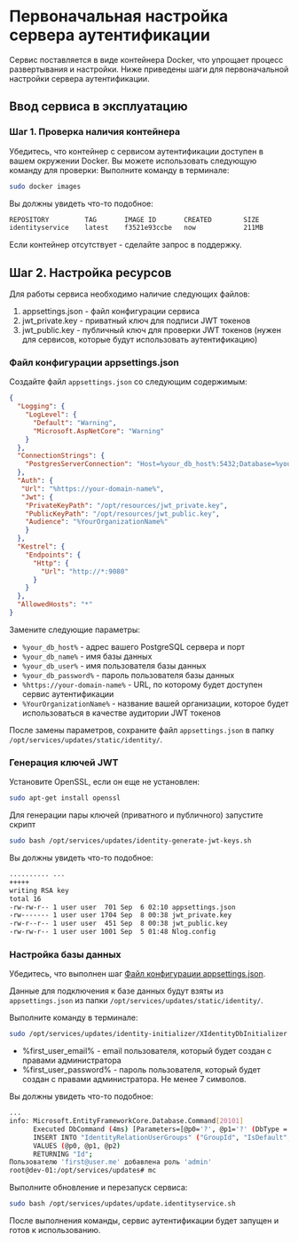 ﻿# Первоначальная настройка сервера аутентификации
Сервис поставляется в виде контейнера Docker, что упрощает процесс развертывания и настройки. Ниже приведены шаги для первоначальной настройки сервера аутентификации.

## Ввод сервиса в эксплуатацию

### Шаг 1. Проверка наличия контейнера
Убедитесь, что контейнер с сервисом аутентификации доступен в вашем окружении Docker. Вы можете использовать следующую команду для проверки:
Выполните команду в терминале:
```bash
sudo docker images
```
Вы должны увидеть что-то подобное:
``` bash
REPOSITORY         TAG       IMAGE ID       CREATED        SIZE
identityservice    latest    f3521e93ccbe   now            211MB
```

Если контейнер отсутствует - сделайте запрос в поддержку.

## Шаг 2. Настройка ресурсов
Для работы сервиса необходимо наличие следующих файлов:

1. appsettings.json - файл конфигурации сервиса
2. jwt_private.key - приватный ключ для подписи JWT токенов
3. jwt_public.key - публичный ключ для проверки JWT токенов (нужен для сервисов, которые будут использовать аутентификацию)


### Файл конфигурации appsettings.json
Создайте файл `appsettings.json` со следующим содержимым:
```json
{
  "Logging": {
    "LogLevel": {
      "Default": "Warning",
      "Microsoft.AspNetCore": "Warning"
    }
  },
  "ConnectionStrings": {
    "PostgresServerConnection": "Host=%your_db_host%:5432;Database=%your_db_name%;Username=%your_db_user%;Password=%your_db_password%;"
  },
  "Auth": {
   "Url": "%https://your-domain-name%",
   "Jwt": {
    "PrivateKeyPath": "/opt/resources/jwt_private.key",
    "PublicKeyPath": "/opt/resources/jwt_public.key",
    "Audience": "%YourOrganizationName%"
    }
  },
  "Kestrel": {
    "Endpoints": {
      "Http": {
        "Url": "http://*:9080"
      }
    }
  },
  "AllowedHosts": "*"
}
```
Замените следующие параметры:

- `%your_db_host%` - адрес вашего PostgreSQL сервера и порт
- `%your_db_name%` - имя базы данных
- `%your_db_user%` - имя пользователя базы данных
- `%your_db_password%` - пароль пользователя базы данных
- `%https://your-domain-name%` - URL, по которому будет доступен сервис аутентификации
- `%YourOrganizationName%` - название вашей организации, которое будет использоваться в качестве аудитории JWT токенов

После замены параметров, сохраните файл `appsettings.json` в папку `/opt/services/updates/static/identity/`.

### Генерация ключей JWT
Установите OpenSSL, если он еще не установлен:
```bash
sudo apt-get install openssl
```
Для генерации пары ключей (приватного и публичного) запустите скрипт 
```bash
sudo bash /opt/services/updates/identity-generate-jwt-keys.sh
```
Вы должны увидеть что-то подобное:
``` bash
.......... ...
+++++
writing RSA key
total 16
-rw-rw-r-- 1 user user  701 Sep  6 02:10 appsettings.json
-rw------- 1 user user 1704 Sep  8 00:38 jwt_private.key
-rw-r--r-- 1 user user  451 Sep  8 00:38 jwt_public.key
-rw-rw-r-- 1 user user 1001 Sep  5 01:48 Nlog.config
```
 
### Настройка базы данных
Убедитесь, что выполнен шаг [Файл конфигурации appsettings.json](#appsettingsjson). 

Данные для подключения к базе данных будут взяты из `appsettings.json` из папки `/opt/services/updates/static/identity/`.

Выполните команду в терминале:
```bash
sudo /opt/services/updates/identity-initializer/XIdentityDbInitializer %first_user_email% %first_user_password% /opt/services/updates/static/identity/appsettings.json
```

- %first_user_email% - email пользователя, который будет создан с правами администратора
- %first_user_password% - пароль пользователя, который будет создан с правами администратора. Не менее 7 символов.

Вы должны увидеть что-то подобное:
``` bash
...
info: Microsoft.EntityFrameworkCore.Database.Command[20101]
      Executed DbCommand (4ms) [Parameters=[@p0='?', @p1='?' (DbType = Boolean), @p2='?'], CommandType='Text', CommandTimeout='30']
      INSERT INTO "IdentityRelationUserGroups" ("GroupId", "IsDefault", "UserId")
      VALUES (@p0, @p1, @p2)
      RETURNING "Id";
Пользователю 'first@user.me' добавлена роль 'admin'
root@dev-01:/opt/services/updates# mc
```

Выполните обновление и перезапуск сервиса:
```bash
sudo bash /opt/services/updates/update.identityservice.sh
```
После выполнения команды, сервис аутентификации будет запущен и готов к использованию.
